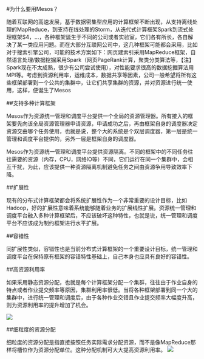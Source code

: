#为什么要用Mesos？

随着互联网的高速发展，基于数据密集型应用的计算框架不断出现，从支持离线处理的MapReduce，到支持在线处理的Storm，从迭代式计算框架Spark到流式处理框架S4，…，各种框架诞生于不同的公司或者实验室，它们各有所长，各自解决了某一类应用问题。而在大部分互联网公司中，这几种框架可能都会采用，比如对于搜索引擎公司，可能的技术方案如下：网页建索引采用MapReduce框架，自然语言处理/数据挖掘采用Spark（网页PageRank计算，聚类分类算法等，【注】Spark现在不太成熟，很少有公司尝试使用），对性能要求很高的数据挖掘算法用MPI等。考虑到资源利用率，运维成本，数据共享等因素，公司一般希望将所有这些框架部署到一个公共的集群中，让它们共享集群的资源，并对资源进行统一使用，这样，便诞生了Mesos

##支持多种计算框架

Mesos作为资源统一管理和调度平台提供一个全局的资源管理器。所有接入的框架要先向该全局资源管理器申请资源，申请成功之后，再由框架自身的调度器决定资源交由哪个任务使用，也就是说，整个大的系统是个双层调度器，第一层是统一管理和调度平台提供的，另外一层是框架自身的调度器。

Mesos作为资源统一管理和调度平台提供资源隔离。不同的框架中的不同任务往往需要的资源（内存，CPU，网络IO等）不同，它们运行在同一个集群中，会相互干扰，为此，应该提供一种资源隔离机制避免任务之间由资源争用导致效率下降。

##扩展性

现有的分布式计算框架都会将系统扩展性作为一个非常重要的设计目标，比如Hadoop，好的扩展性意味着系统能够随着业务的扩展线性扩展。资源统一管理和调度平台融入多种计算框架后，不应该破坏这种特性，也就是说，统一管理和调度平台不应该成为制约框架进行水平扩展。

##容错性

同扩展性类似，容错性也是当前分布式计算框架的一个重要设计目标，统一管理和调度平台在保持原有框架的容错特性基础上，自己本身也应具有良好的容错性。

##高资源利用率

如果采用静态资源分配，也就是每个计算框架分配一个集群，往往由于作业自身的特点或者作业提交频率等原因，集群利用率很低。当将各种框架部署到同一个大的集群中，进行统一管理和调度后，由于各种作业交错且作业提交频率大幅度升高，则为资源利用率的提升增加了机会。

![](http://dongxicheng.org/wp-content/uploads/2012/03/dynamic_sharing.jpg)


##细粒度的资源分配

细粒度的资源分配是指直接按照任务实际需求分配资源，而不是像MapReduce那样将槽位作为资源分配单位。这种分配机制可大大提高资源利用率。
![](http://dongxicheng.org/wp-content/uploads/2012/03/shared-framework.jpg)

